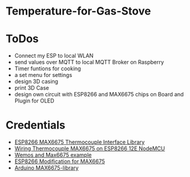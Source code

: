 # Temperature-for-Gas-Stove
# ToDos
* Connect my ESP to local WLAN
* send values over MQTT to local MQTT Broker on Raspberry
* Timer funtions for cooking
* a set menu for settings
* design 3D casing
* print 3D Case
* design own circuit with ESP8266 and MAX6675 chips on Board and Plugin for OLED

# Credentials
* [ESP8266 MAX6675 Thermocouple Interface Library](http://www.nefastor.com/esp8266-max6675-thermocouple-library/)
* [Wiring Thermocouple MAX6675 on ESP8266 12E NodeMCU](https://www.14core.com/wiring-thermocouple-max6675-on-esp8266-12e-nodemcu/)
* [Wemos and Max6675 example](http://www.esp8266learning.com/wemos-max6675-example.php)
* [ESP8266 Modification for MAX6675](https://github.com/donatoaz/esp8266-esp01-MAX6675)
* [Arduino MAX6675-library](https://github.com/adafruit/MAX6675-library)